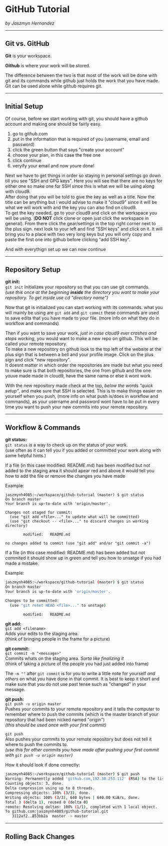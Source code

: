 # GitHub Tutorial

_by Jaszmyn Hernandez_

---
## Git vs. GitHub

**Git** is your workspace.

**Github** is where your work will be stored.

The difference between the two is that most of the work will be done with git and its commands while github just holds the work that you have made. Git can be used alone while github requires git.


---
## Initial Setup

Of course, before we start working with git, you should have a github account and making one should be fairly easy.
1. go to github.com
2. put in the information that is required of you (username, email and password)
3. click the green button that says "create your account"
4. choose your plan, in this case the free one
5. click continue 
6. veryify your email and now youre done!

Next we have to get things in order so staying in personal settings go down till you see "SSH and GPG keys". Here you will see that there are no keys for either one so make one for SSH since this is what we will be using along with cloud9.   
After doing that you will be told to give the key as well as a title. Now the title can be anything but i would advise to make it "cloud9" since it will be what we will work with and the key you can also find on cloud9.  
To get the key needed, go to your cloud9 and click on the workspace you will be using. (**DO NOT** click clone or open just click the workspace in general). From there click the gear/settings in the top right corner next to the plus sign. next look to your left and find "SSH keys" and click on it. It will bring you to a place with two very long keys but you will only copy and paste the first one into github before clicking "add SSH key".

And with everythign set up we can now continue


---
## Repository Setup

**git init:**  
`git init`
Initializes your repository so that you can use git commands.  
_(use this once at the beginning **inside** the directory you want to make your repository. To get inside use cd "directory name")_

Now that git is initialized you can start working with its commands. what you will mainly be using are `git add` and `git commit` these commands are used to save edits that you have made to your file. (more info on what they do in workflow and commands)

Then if you want to save your work, _just in case cloud9 ever crashes and stops working_, you would want to make a new repo on github. This will be called your remote repository.  
To make a new repository on github look to the top left of the website at the plus sign that is between a bell and your profile image. Click on the plus sign and click "new repository".  
It doesnt matter in which order the repositories are made but what you need to make sure is that both repositories, the one from github and the one youve made made in cloud9, have the same name or else it wont work.

With the new repository made check at the top, _below the words "quick setup"_, and make sure that SSH is selected. This is to make things easier on yourself when you push, (more info on what push is/does in workflow and commands), as your username and password wont have to be put in every time you want to push your new commits into your remote repository.

---
## Workflow & Commands

**git status:**  
`git status` is a way to check up on the status of your work.  
(use often as it can tell you if you added or committed your work along with some helpful hints.)

If a file (in this case modified:   README.md) has been modified but not added to the staging area it should apear red and above it would tell you how to add the file or remove the changes you have made

Example:
``` 
jaszmynh4085:~/workspace/github-tutorial (master) $ git status
On branch master
Your branch is up-to-date with 'origin/master'.

Changes not staged for commit:
  (use "git add <file>..." to update what will be committed)
  (use "git checkout -- <file>..." to discard changes in working directory)

        modified:   README.md

no changes added to commit (use "git add" and/or "git commit -a")
```

If a file (in this case modified:   README.md) has been added but not commited it should show up in green and tell you how to unsatge if you had made a mistake. 

Example:
```bash
jaszmynh4085:~/workspace/github-tutorial (master) $ git status
On branch master
Your branch is up-to-date with 'origin/master'.

Changes to be committed:
  (use "git reset HEAD <file>..." to unstage)

        modified:   README.md
```

**git add:**  
`git add <filename>`  
Adds your edits to the staging area.  
(think of bringing people in the frame for a picture)


**git commit:**  
`git commit -m "<message>"`  
Commits whats on the staging area. _Sorta like finalizing it_  
(think of taking a picture of the people you had just added into frame)

The `-m ""` after `git commit` is for you to write a little note for yourself _and others_ on what you have done in that commit. It is best to keep it short and make sure that you do not use past tense such as "changed" in your message.


**git push:**  
`git push -u origin master`  
Pushes your commits to your remote repository and it tells the computer to remember where to push the commits (which is the master branch of your repository that had been nicked named "origin")  
_(this should be used once with your first commit)_

`git push`  
Also pushes your commits to your remote repository but does not tell it where to push the commits to.  
_(use this for other commits you have made after pushing your first commit with `git push -u origin master`)_

How it should look if done correctly:
``` bash
jaszmynh4085:~/workspace/github-tutorial (master) $ git push
Warning: Permanently added 'github.com,192.30.253.112' (RSA) to the list of known hosts.
Counting objects: 3, done.
Delta compression using up to 8 threads.
Compressing objects: 100% (3/3), done.
Writing objects: 100% (3/3), 640 bytes | 640.00 KiB/s, done.
Total 3 (delta 1), reused 0 (delta 0)
remote: Resolving deltas: 100% (1/1), completed with 1 local object.
To github.com:jaszmynh4085/github-tutorial.git
   3112af2..853bb2a  master -> master
```

---
## Rolling Back Changes